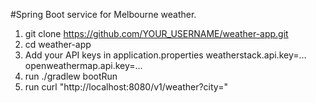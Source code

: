 #Spring Boot service for Melbourne weather.

1. git clone https://github.com/YOUR_USERNAME/weather-app.git
2. cd weather-app
3. Add your API keys in application.properties
    weatherstack.api.key=...
    openweathermap.api.key=...
4. run   ./gradlew bootRun
5. run    curl "http://localhost:8080/v1/weather?city="
